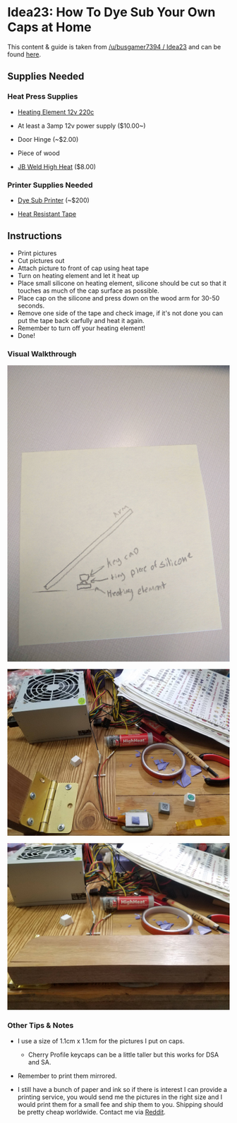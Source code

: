 # Idea23: How To Dye Sub Your Own Caps at Home

This content & guide is taken from [/u/busgamer7394 / Idea23](https://www.reddit.com/user/busgamer7394) and can be found [here](https://www.reddit.com/r/MechanicalKeyboards/comments/6egoot/idea23_how_to_dye_sub_your_own_caps/).

## Supplies Needed

### Heat Press Supplies

* [Heating Element 12v 220c](https://www.aliexpress.com/item/2-Pcs-Ptc-Heaters-Heating-Element-Hair-Dryer-Accessories-Curlers-Heater-80-120-220-Degrees-Celsius/32695646350.html?ws_ab_test=searchweb0_0,searchweb201602_1_10152_10065_10151_10130_10068_10136_10137_10157_10060_10138_10155_10062_10156_437_10154_10056_10055_10054_10059_303_100031_10099_10103_10102_10096_10147_10052_10053_10107_10050_10142_10051_10084_10083_10080_10082_10081_10178_10110_519_10111_10112_10113_10114_10182_10185_10078_10079_10073_10123_142,searchweb201603_16,ppcSwitch_5&btsid=d9b33f4c-f63e-4adb-8c9c-402c51550ff0&algo_expid=33118be6-cc77-44b3-b2a0-9dc4772bf5b6-0&algo_pvid=33118be6-cc77-44b3-b2a0-9dc4772bf5b6)

* At least a 3amp 12v power supply ($10.00~)

* Door Hinge (~$2.00)

* Piece of wood

* [JB Weld High Heat](https://www.amazon.com/J-B-Weld-8297-HighHeat-Degree/dp/B007PP26RI/ref=sr_1_1?ie=UTF8&qid=1496252483&sr=8-1&keywords=jb+weld+high+heat) ($8.00)

### Printer Supplies Needed

* [Dye Sub Printer](http://www.ebay.com/itm/Sublimation-Printer-Epson-WF-2630-Built-on-CISS-400ml-Sublimation-Ink-10-Paper-/201586241187?hash=item2eef79eea3:g:6FYAAOSwhQhYyaBs) (~$200)

* [Heat Resistant Tape](http://www.ebay.com/itm/Gold-Kapton-Tape-Polyimide-High-Temp-1-2-x-36yds-13mm-/230736779828?hash=item35b8fbda34:g:MZwAAOxyeZNTRI4N)

## Instructions

* Print pictures
* Cut pictures out
* Attach picture to front of cap using heat tape
* Turn on heating element and let it heat up
* Place small silicone on heating element, silicone should be cut so that it touches as much of the cap surface as possible.
* Place cap on the silicone and press down on the wood arm for 30-50 seconds.
* Remove one side of the tape and check image, if it's not done you can put the tape back carfully and heat it again.
* Remember to turn off your heating element! 
* Done!

### Visual Walkthrough

![Step 1](../images/step1.jpg "Step 1")

![Step 2](../images/step2.jpg "Step 2")

![Step 3](../images/step3.jpg "Step 3")

### Other Tips & Notes

* I use a size of 1.1cm x 1.1cm for the pictures I put on caps. 
	* Cherry Profile keycaps can be a little taller but this works for DSA and SA. 

* Remember to print them mirrored.

* I still have a bunch of paper and ink so if there is interest I can provide a printing service, you would send me the pictures in the right size and I would print them for a small fee and ship them to you. Shipping should be pretty cheap worldwide. Contact me via [Reddit](https://www.reddit.com/user/busgamer7394).